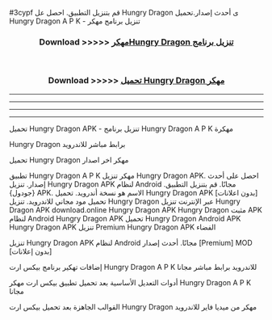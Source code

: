 #3cypf قم بتنزيل التطبيق. احصل عل Hungry Dragon  ى أحدث إصدار.تحميل Hungry Dragon  A P K - تنزيل برنامج مهكر



<div align="center">
<h3>Download >>>>> <a href="https://ar-sites.web.app/?ar= Hungry Dragon ">مهكرHungry Dragon  تنزيل برنامج</a></h3><br>

<h3>Download >>>>> <a href="https://ar-sites.web.app/?ar= Hungry Dragon ">تحميل Hungry Dragon  مهكر</a></h3>
</div>


----------------------------------------------------------

----------------------------------------------------------

----------------------------------------------------------

----------------------------------------------------------


تحميل Hungry Dragon  APK - تنزيل برنامج Hungry Dragon  A P K مهكرة

Hungry Dragon  برابط مباشر للاندرويد

تحميل Hungry Dragon  مهكر اخر اصدار

تطبيق Hungry Dragon  A P K مهكر
تنزيل Hungry Dragon  APK. احصل على أحدث إصدار.
تنزيل Hungry Dragon  APK لنظام Android مجانًا.
قم بتنزيل التطبيق. {جودول} APK. الاسم هو نسخة أندرويد.
تحميل Hungry Dragon  APK [بدون اعلانات]
تحميل مود مجاني للاندرويد.
تنزيل Hungry Dragon  عبر الإنترنت
تنزيل Hungry Dragon  APK
download.online Hungry Dragon  APK
Hungry Dragon  مثبت APK لنظام Android
Hungry Dragon  APK
تحميل Hungry Dragon  Android APK
Hungry Dragon  APK تنزيل Premium
Hungry Dragon  APK الفضاء

تنزيل Hungry Dragon  APK لنظام Android مجانًا. أحدث إصدار [Premium] MOD [بدون إعلانات]

إضافات تهكير برنامج بيكس ارت Hungry Dragon  A P K للاندرويد برابط مباشر مجانا

أدوات التعديل الأساسية بعد تحميل تطبيق بيكس ارت مهكر Hungry Dragon  A P K مجانا

القوالب الجاهزة بعد تحميل بيكس ارت Hungry Dragon  مهكر من ميديا فاير للاندرويد




